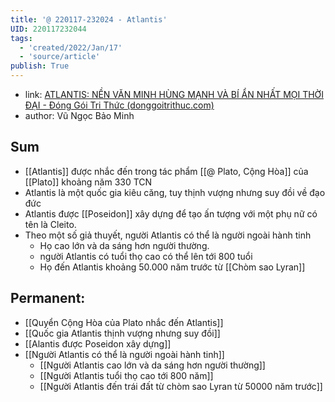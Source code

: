 ```yaml
---
title: '@ 220117-232024 - Atlantis'
UID: 220117232044
tags:
  - 'created/2022/Jan/17'
  - 'source/article'
publish: True
---
```

- link: [ATLANTIS: NỀN VĂN MINH HÙNG MẠNH VÀ BÍ ẨN NHẤT MỌI THỜI ĐẠI - Đóng Gói Tri Thức (donggoitrithuc.com)](https://donggoitrithuc.com/atlantis-nen-van-minh-hung-manh-va-bi-an/)
- author: Vũ Ngọc Bảo Minh

## Sum
- [[Atlantis]] được nhắc đến trong tác phẩm [[@ Plato, Cộng Hòa]] của [[Plato]] khoảng năm 330 TCN
- Atlantis là một quốc gia kiêu căng, tuy thịnh vượng nhưng suy đồi về đạo đức
- Atlantis được [[Poseidon]] xây dựng để tạo ấn tượng với một phụ nữ có tên là Cleito.
- Theo một số giả thuyết, người Atlantis có thể là người ngoài hành tinh
	- Họ cao lớn và da sáng hơn người thường.
	- người Atlantis có tuổi thọ cao có thể lên tới 800 tuổi
	- Họ đến Atlantis khoảng 50.000 năm trước từ [[Chòm sao Lyran]]

## Permanent:
- [[Quyển Cộng Hòa của Plato nhắc đến Atlantis]]
- [[Quốc gia Atlantis thịnh vượng nhưng suy đồi]]
- [[Alantis được Poseidon xây dựng]]
- [[Người Atlantis có thể là người ngoài hành tinh]]
	- [[Người Atlantis cao lớn và da sáng hơn người thường]]
	- [[Người Atlantis tuổi thọ cao tới 800 năm]]
	- [[Người Atlantis đến trái đất từ chòm sao Lyran từ 50000 năm trước]]


